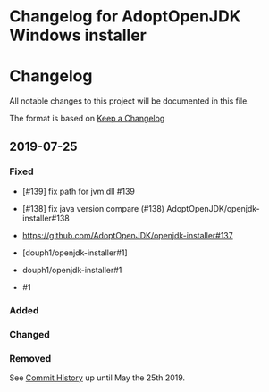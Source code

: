 # Changelog for AdoptOpenJDK Windows installer

# Changelog
All notable changes to this project will be documented in this file.

The format is based on [Keep a Changelog](https://keepachangelog.com/en/1.0.0/)

## 2019-07-25

### Fixed
- [#139] fix path for jvm.dll #139
- [#138] fix java version compare (#138) AdoptOpenJDK/openjdk-installer#138

- https://github.com/AdoptOpenJDK/openjdk-installer#137
- [douph1/openjdk-installer#1]
- douph1/openjdk-installer#1
- #1



### Added

### Changed

### Removed

See [Commit History](https://github.com/AdoptOpenJDK/openjdk-installer/commits/master) 
up until May the 25th 2019.
